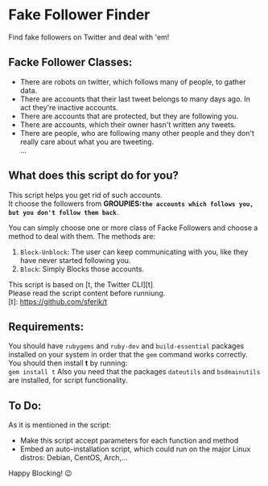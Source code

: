 # Fake Follower Finder
Find fake followers on Twitter and deal with 'em!

## Facke Follower Classes:
- There are robots on twitter, which follows many of people, to gather data.
- There are accounts that their last tweet belongs to many days ago. In act they're inactive accounts.
- There are accounts that are protected, but they are following you.
- There are accounts, which their owner hasn't written any tweets.
- There are people, who are following many other people and they don't really care about what you are tweeting.<br/>
...
## What does this script do for you?
This script helps you get rid of such accounts.<br/>
It choose the followers from <b>GROUPIES:`the accounts which follows you, but you don't follow them back`</b>.

You can simply choose one or more class of Facke Followers and choose a method to deal with them.
The methods are:
1. `Block-Unblock`: The user can keep communicating with you, like they have never started following you.
2. `Block`: Simply Blocks those accounts.

This script is based on [t, the Twitter CLI][t] <br/>
Please read the script content before runniung.<br/>
[t]: https://github.com/sferik/t

## Requirements:
You should have `rubygems` and `ruby-dev` and `build-essential` packages installed on your system in order that the `gem` command works correctly.<br/> You should then install <b>t</b> by running:<br/>
<code>gem install t</code>
Also you need that the packages `dateutils` and `bsdmainutils` are installed, for script functionality.

## To Do:
As it is mentioned in the script:
- Make this script accept parameters for each function and method
- Embed an auto-installation script, which could run on the major Linux distros: Debian, CentOS, Arch,...


Happy Blocking! 😉
